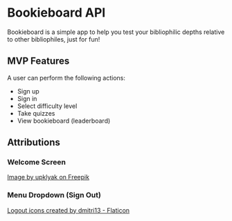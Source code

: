 # Bookieboard API
Bookieboard is a simple app to help you test your bibliophilic depths relative to other bibliophiles, just for fun!

## MVP Features
A user can perform the following actions:

- Sign up 
- Sign in
- Select difficulty level
- Take quizzes
- View bookieboard (leaderboard)

## Attributions
### Welcome Screen
<a href="https://www.freepik.com/free-vector/books-seamless-pattern-doodle-outline-textbooks_21957290.htm">Image by upklyak on Freepik</a>
### Menu Dropdown (Sign Out)
<a href="https://www.flaticon.com/free-icons/logout" title="logout icons">Logout icons created by dmitri13 - Flaticon</a>